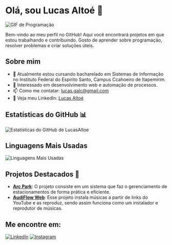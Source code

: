 # Olá, sou Lucas Altoé 👋

![GIF de Programação](https://media.giphy.com/media/qgQUggAC3Pfv687qPC/giphy.gif)



Bem-vindo ao meu perfil no GitHub! Aqui você encontrará projetos em que estou trabalhando e contribuindo. Gosto de aprender sobre programação, resolver problemas e criar soluções úteis.

## Sobre mim

- 🌱 Atualmente estou cursando bacharelado em Sistemas de Informação no Instituto Federal do Espírito Santo, Campus Ccahoeiro de Itapemirim.
- 🚀 Interessado em desenvolvimento web e automação de processos.
- 📫 Como me contatar: [lucas.galc@gmail.com](mailto:lucas.galc@gmail.com)
- 💼 Veja meu LinkedIn: [Lucas Altoé](https://www.linkedin.com/in/lucas-alto%C3%A9-aa9648215/)

## Estatísticas do GitHub 📊

![Estatísticas do GitHub de LucasAltoe](https://github-readme-stats.vercel.app/api?username=LucasAltoe&show_icons=true&theme=radical)

## Linguagens Mais Usadas

![Linguagens Mais Usadas](https://github-readme-stats.vercel.app/api/top-langs/?username=LucasAltoe&layout=compact&theme=radical)

## Projetos Destacados 🚀

- [**Arc Park**](https://github.com/LucasAltoe/ArcParkSistema): O projeto consiste em um sistema que faz o gerenciamento de estacionamentos de forma prática e eficiente.
- [**AudiFlow Web**](https://github.com/LucasAltoe/Audiflow_Web): Esse projeto instala músicas a partir de links do YouTube e as reproduz, sendo assim funciona como um instalador e reprodutor de músicas.

## Me encontre em:

[![LinkedIn](https://img.shields.io/badge/LinkedIn-000?style=for-the-badge&logo=linkedin&logoColor=0A66C2)](https://www.linkedin.com/in/lucas-alto%C3%A9-aa9648215/)
[![Instagram](https://img.shields.io/badge/Instagram-000?style=for-the-badge&logo=instagram&logoColor=E4405F)](https://www.instagram.com/lucas_altoe_/?next=%2F)





